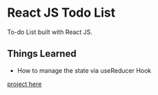 # React JS Todo List

To-do List built with React JS.

## Things Learned
- How to manage the state via useReducer Hook

[project here](https://miguelsndc-todo-list.netlify.app/)
